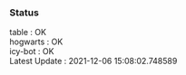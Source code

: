 ### Status


table : OK  
hogwarts : OK  
icy-bot : OK  
Latest Update : 2021-12-06 15:08:02.748589

